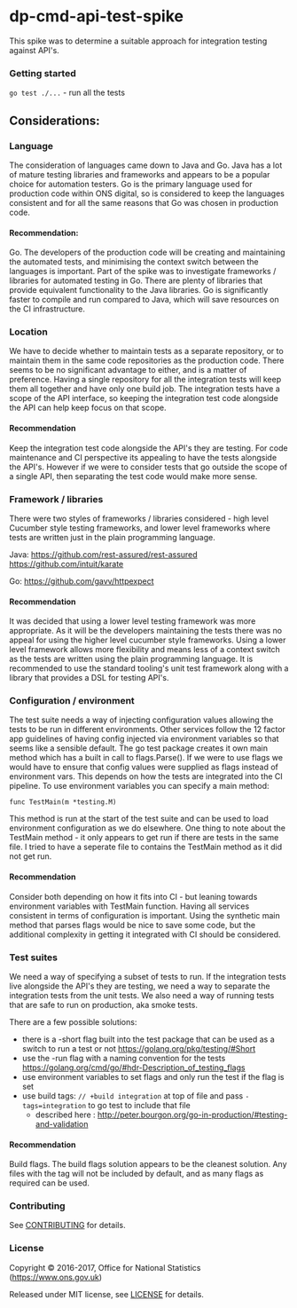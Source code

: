 dp-cmd-api-test-spike
================

This spike was to determine a suitable approach for integration testing against API's.

### Getting started

`go test ./...` - run all the tests

## Considerations:

### Language

The consideration of languages came down to Java and Go. Java has a lot of mature testing libraries and frameworks and 
appears to be a popular choice for automation testers. Go is the primary language used for production code within 
ONS digital, so is considered to keep the languages consistent and for all the same reasons that Go was chosen in 
production code.

#### Recommendation:

Go. 
The developers of the production code will be creating and maintaining the automated tests, and minimising the 
context switch between the languages is important. Part of the spike was to investigate frameworks / libraries for
automated testing in Go. There are plenty of libraries that provide equivalent functionality to the Java libraries.
Go is significantly faster to compile and run compared to Java, which will save resources on the CI infrastructure.

### Location

We have to decide whether to maintain tests as a separate repository, or to maintain them in the same code repositories
as the production code. There seems to be no significant advantage to either, and is a matter of preference. Having 
a single repository for all the integration tests will keep them all together and have only one build job. 
The integration tests have a scope of the API interface, so keeping the integration test code alongside the API can
help keep focus on that scope.

#### Recommendation

Keep the integration test code alongside the API's they are testing.
For code maintenance and CI perspective its appealing to have the tests alongside the API's. However if we were to
consider tests that go outside the scope of a single API, then separating the test code would make more sense.

### Framework / libraries

There were two styles of frameworks / libraries considered - high level Cucumber style testing frameworks, and lower level frameworks 
where tests are written just in the plain programming language. 

Java: 
https://github.com/rest-assured/rest-assured
https://github.com/intuit/karate

Go:
https://github.com/gavv/httpexpect

#### Recommendation

It was decided that using a lower level testing framework was more appropriate. As it will be the developers maintaining
the tests there was no appeal for using the higher level cucumber style frameworks. Using a lower level framework allows
more flexibility and means less of a context switch as the tests are written using the plain programming language.
It is recommended to use the standard tooling's unit test framework along with a library that provides a DSL for testing API's. 

### Configuration / environment

The test suite needs a way of injecting configuration values allowing the tests to be run in different environments.
Other services follow the 12 factor app guidelines of having config injected via environment variables so that seems like
a sensible default. The go test package creates it own main method which has a built in call to flags.Parse(). If we 
were to use flags we would have to ensure that config values were supplied as flags instead of environment vars. This 
depends on how the tests are integrated into the CI pipeline. To use environment variables you can specify a main method:

`func TestMain(m *testing.M)`

This method is run at the start of the test suite and can be used to load environment configuration as we do elsewhere.
One thing to note about the TestMain method - it only appears to get run if there are tests in the same file. I tried to
have a seperate file to contains the TestMain method as it did not get run.

#### Recommendation

Consider both depending on how it fits into CI - but leaning towards environment variables with TestMain function.
Having all services consistent in terms of configuration is important. Using the synthetic main method that parses flags 
would be nice to save some code, but the additional complexity in getting it integrated with CI should be considered.

### Test suites

We need a way of specifying a subset of tests to run. If the integration tests live alongside the API's they are testing,
we need a way to separate the integration tests from the unit tests. We also need a way of running tests that are safe
to run on production, aka smoke tests.

There are a few possible solutions:
 - there is a -short flag built into the test package that can be used as a switch to run a test or not https://golang.org/pkg/testing/#Short
 - use the -run flag with a naming convention for the tests https://golang.org/cmd/go/#hdr-Description_of_testing_flags
 - use environment variables to set flags and only run the test if the flag is set
 - use build tags:  `// +build integration` at top of file and pass `-tags=integration` to go test to include that file
   - described here : http://peter.bourgon.org/go-in-production/#testing-and-validation
 
#### Recommendation

Build flags.
The build flags solution appears to be the cleanest solution. Any files with the tag will not be included by default, and
as many flags as required can be used.

### Contributing

See [CONTRIBUTING](CONTRIBUTING.md) for details.

### License

Copyright © 2016-2017, Office for National Statistics (https://www.ons.gov.uk)

Released under MIT license, see [LICENSE](LICENSE.md) for details.
